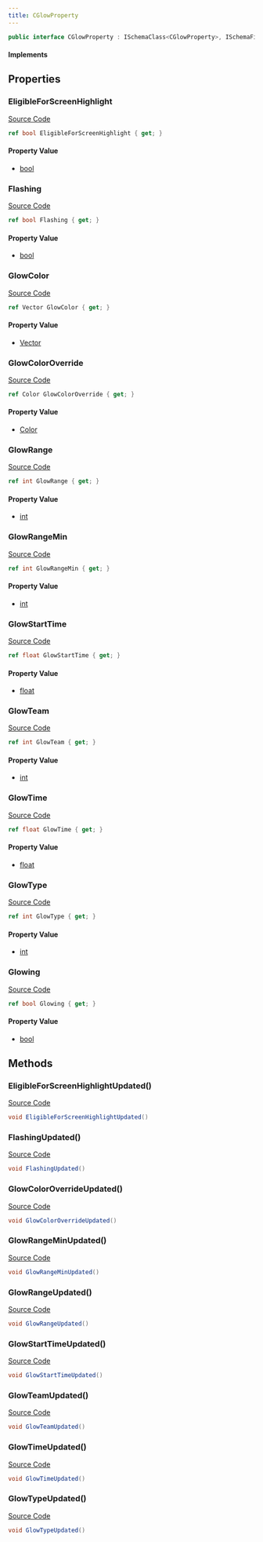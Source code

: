 ```yaml
---
title: CGlowProperty
---
```


```csharp
public interface CGlowProperty : ISchemaClass<CGlowProperty>, ISchemaField, ISchemaClass, INativeHandle
```

#### Implements

## Properties

### EligibleForScreenHighlight

[Source Code](https://github.com/swiftly-solution/swiftlys2/blob/beta/managed/src/SwiftlyS2.Generated/Schemas/Interfaces/CGlowProperty.cs#L34)

```csharp
ref bool EligibleForScreenHighlight { get; }
```

#### Property Value

- [bool](https://learn.microsoft.com/dotnet/api/system.boolean)

### Flashing

[Source Code](https://github.com/swiftly-solution/swiftlys2/blob/beta/managed/src/SwiftlyS2.Generated/Schemas/Interfaces/CGlowProperty.cs#L28)

```csharp
ref bool Flashing { get; }
```

#### Property Value

- [bool](https://learn.microsoft.com/dotnet/api/system.boolean)

### GlowColor

[Source Code](https://github.com/swiftly-solution/swiftlys2/blob/beta/managed/src/SwiftlyS2.Generated/Schemas/Interfaces/CGlowProperty.cs#L16)

```csharp
ref Vector GlowColor { get; }
```

#### Property Value

- [Vector](/docs/api/shared/natives/vector)

### GlowColorOverride

[Source Code](https://github.com/swiftly-solution/swiftlys2/blob/beta/managed/src/SwiftlyS2.Generated/Schemas/Interfaces/CGlowProperty.cs#L26)

```csharp
ref Color GlowColorOverride { get; }
```

#### Property Value

- [Color](/docs/api/shared/natives/color)

### GlowRange

[Source Code](https://github.com/swiftly-solution/swiftlys2/blob/beta/managed/src/SwiftlyS2.Generated/Schemas/Interfaces/CGlowProperty.cs#L22)

```csharp
ref int GlowRange { get; }
```

#### Property Value

- [int](https://learn.microsoft.com/dotnet/api/system.int32)

### GlowRangeMin

[Source Code](https://github.com/swiftly-solution/swiftlys2/blob/beta/managed/src/SwiftlyS2.Generated/Schemas/Interfaces/CGlowProperty.cs#L24)

```csharp
ref int GlowRangeMin { get; }
```

#### Property Value

- [int](https://learn.microsoft.com/dotnet/api/system.int32)

### GlowStartTime

[Source Code](https://github.com/swiftly-solution/swiftlys2/blob/beta/managed/src/SwiftlyS2.Generated/Schemas/Interfaces/CGlowProperty.cs#L32)

```csharp
ref float GlowStartTime { get; }
```

#### Property Value

- [float](https://learn.microsoft.com/dotnet/api/system.single)

### GlowTeam

[Source Code](https://github.com/swiftly-solution/swiftlys2/blob/beta/managed/src/SwiftlyS2.Generated/Schemas/Interfaces/CGlowProperty.cs#L20)

```csharp
ref int GlowTeam { get; }
```

#### Property Value

- [int](https://learn.microsoft.com/dotnet/api/system.int32)

### GlowTime

[Source Code](https://github.com/swiftly-solution/swiftlys2/blob/beta/managed/src/SwiftlyS2.Generated/Schemas/Interfaces/CGlowProperty.cs#L30)

```csharp
ref float GlowTime { get; }
```

#### Property Value

- [float](https://learn.microsoft.com/dotnet/api/system.single)

### GlowType

[Source Code](https://github.com/swiftly-solution/swiftlys2/blob/beta/managed/src/SwiftlyS2.Generated/Schemas/Interfaces/CGlowProperty.cs#L18)

```csharp
ref int GlowType { get; }
```

#### Property Value

- [int](https://learn.microsoft.com/dotnet/api/system.int32)

### Glowing

[Source Code](https://github.com/swiftly-solution/swiftlys2/blob/beta/managed/src/SwiftlyS2.Generated/Schemas/Interfaces/CGlowProperty.cs#L36)

```csharp
ref bool Glowing { get; }
```

#### Property Value

- [bool](https://learn.microsoft.com/dotnet/api/system.boolean)

## Methods

### EligibleForScreenHighlightUpdated()

[Source Code](https://github.com/swiftly-solution/swiftlys2/blob/beta/managed/src/SwiftlyS2.Generated/Schemas/Interfaces/CGlowProperty.cs#L46)

```csharp
void EligibleForScreenHighlightUpdated()
```

### FlashingUpdated()

[Source Code](https://github.com/swiftly-solution/swiftlys2/blob/beta/managed/src/SwiftlyS2.Generated/Schemas/Interfaces/CGlowProperty.cs#L43)

```csharp
void FlashingUpdated()
```

### GlowColorOverrideUpdated()

[Source Code](https://github.com/swiftly-solution/swiftlys2/blob/beta/managed/src/SwiftlyS2.Generated/Schemas/Interfaces/CGlowProperty.cs#L42)

```csharp
void GlowColorOverrideUpdated()
```

### GlowRangeMinUpdated()

[Source Code](https://github.com/swiftly-solution/swiftlys2/blob/beta/managed/src/SwiftlyS2.Generated/Schemas/Interfaces/CGlowProperty.cs#L41)

```csharp
void GlowRangeMinUpdated()
```

### GlowRangeUpdated()

[Source Code](https://github.com/swiftly-solution/swiftlys2/blob/beta/managed/src/SwiftlyS2.Generated/Schemas/Interfaces/CGlowProperty.cs#L40)

```csharp
void GlowRangeUpdated()
```

### GlowStartTimeUpdated()

[Source Code](https://github.com/swiftly-solution/swiftlys2/blob/beta/managed/src/SwiftlyS2.Generated/Schemas/Interfaces/CGlowProperty.cs#L45)

```csharp
void GlowStartTimeUpdated()
```

### GlowTeamUpdated()

[Source Code](https://github.com/swiftly-solution/swiftlys2/blob/beta/managed/src/SwiftlyS2.Generated/Schemas/Interfaces/CGlowProperty.cs#L39)

```csharp
void GlowTeamUpdated()
```

### GlowTimeUpdated()

[Source Code](https://github.com/swiftly-solution/swiftlys2/blob/beta/managed/src/SwiftlyS2.Generated/Schemas/Interfaces/CGlowProperty.cs#L44)

```csharp
void GlowTimeUpdated()
```

### GlowTypeUpdated()

[Source Code](https://github.com/swiftly-solution/swiftlys2/blob/beta/managed/src/SwiftlyS2.Generated/Schemas/Interfaces/CGlowProperty.cs#L38)

```csharp
void GlowTypeUpdated()
```

